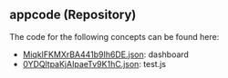 ## appcode \(Repository\)

The code for the following concepts can be found here: 

- [MiqkIFKMXrBA441b9Ih6DE.json](MiqkIFKMXrBA441b9Ih6DE.json): dashboard
- [0YDQltpaKjAIpaeTv9K1hC.json](0YDQltpaKjAIpaeTv9K1hC.json): test\.js
